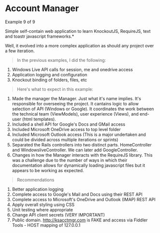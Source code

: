 Account Manager
==============	
Example 9 of 9


Simple self-contain web application to learn 
KnockoutJS, RequireJS, text and toastr javascript 
frameworks.*

Well, it evolved into a more complex application
as should any project over a few iteration. 

> In the previous examples, I did the following:

1) Windows Live API calls for session, me and onedrive access
2) Application logging and configuration 
3) Knockout binding of folders, files, etc 

> Here's what to expect in this example: 

1) Made the manager the Manager. Just what it's name implies. It's responsible for overseeing the project. It cantains logic to allow selection of API (Windows or Google). It coordinates the work between the technical team (ViewModels), user experience (Views), and end-user (html templates). 
2) Included a shell API for Google's Docs and GMail access 
3) Included Microsoft OneDrive access to top level folder 
4) Included Microsoft Outlook access (This is a major undertaken and could be divided across multiple iterations or sprints) 
5) Separated the Rails controllers into two distinct parts. HomeController and WindowsliveController. We can later add GoogleController. 
6) Changes in how the Manager interacts with the RequireJS library. This was a challenge due to the number of ways in which their documentation allows for dynamically loading javascript files but it appears to be working as expected. 

> Recommendations 
1) Better application logging 
2) Complete access to Google's Mail and Docs using their REST API 
3) Complete access to Microsoft's OneDrive and Outlook (IMAP) REST API 
4) Apply overall styling using CSS 
5) Unit testing where appropriate 
6) Change API client secrets (VERY IMPORTANT) 
7) Public domain. http://ksacctmgr.com is FAKE and access via Fiddler Tools - HOST mapping of 127.0.0.1






